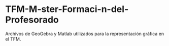# TFM-M-ster-Formaci-n-del-Profesorado
Archivos de GeoGebra y Matlab utilizados para la representación gráfica en el TFM.
